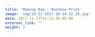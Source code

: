 ```yaml
---
title: 'Makeup Bag - Rainbow Print'
image: 'img/19-12-2017-18-24-32_26.jpg'
date: 2017-11-13T12:21:16-05:00
external_link: ""
weight: 2
---
```


